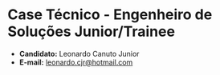 # Case Técnico - Engenheiro de Soluções Junior/Trainee
- **Candidato:** Leonardo Canuto Junior<br />
- **E-mail:** leonardo.cjr@hotmail.com
